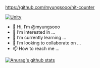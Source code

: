 https://github.com/myungsooo/hit-counter


[![Unity](https://img.shields.io/badge/Unity-FFFFFF?style=flat-square&logo=Unity&logoColor=black)](github.com/myungsooo/)







- 👋 Hi, I’m @myungsooo
- 👀 I’m interested in ...
- 🌱 I’m currently learning ...
- 💞️ I’m looking to collaborate on ...
- 📫 How to reach me ...


[![Anurag's github stats](https://github-readme-stats.vercel.app/api?username=myungsooo)](https://github.com/anuraghazra/github-readme-stats)
<!---
myungsooo/myungsooo is a ✨ special ✨ repository because its `README.md` (this file) appears on your GitHub profile.
You can click the Preview link to take a look at your changes.
--->
